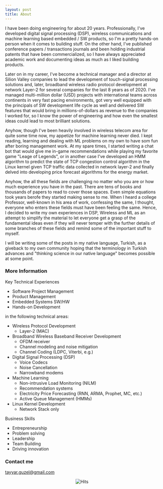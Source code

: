```yaml
---
layout: post
title: About
---
```


I have been doing engineering for about 20 years. Professionally, I've developed digital signal processing (DSP), wireless communications and machine learning based embedded / SW products, so I'm a pretty hands-on person when it comes to building stuff. On the other hand, I've published conference papers / transactions journals and been holding industrial patents that have been commercialized, so I have always appreciated academic work and documenting ideas as much as I liked building products.

Later on in my career, I've become a technical manager and a director at Silion Valley companies to lead the development of touch-signal processing solutions and, later, broadband wireless radio protocol development at network Layer-2 for several companies for the last 8 years as of 2020. I've managed multi-million dollar (USD) projects with international teams across continents in very fast pacing environments, got very well equipped with the principals of SW development life cycle as well and delivered SW features that would bring in millions-of-dollars as revenue to the companies I worked for, so I know the power of engineering and how even the smallest ideas could lead to most brilliant solutions.

Anyhow, though I've been heavily involved in wireless telecom area for quite some time now, my appetize for machine learning never died. I kept reading, learning and dealing with ML problems on my own to have som fun after boring management work. At my spare times, I started writing a chat bot that would give me in-game recommendations while playing my favorite game "Leage of Legends", or in another case I've developed an HMM algorithm to predict the state of TCP congestion control algorithm in the Linux kernel given TCP traffic data collected in network layer-2  and finally delved into developing price forecast algorithms for the energy market.  

Anyhow, the all these fields are challenging no matter who you are or how much experience you have in the past. There are tens of books and thousands of papers to read to cover those spaces. Even simple equations took years berofe they started making sense to me. When I heard a college Professor, well-known in his area of work, confessing the same, I thought, everyone who enters these fields must have been feeling the same. Hence, I decided to write my own experiences in DSP, Wireless and ML as an attempt to simplify the material to let everyone get a grasp of the fundamental ideas even if they will never temper with the further details of some branches of these fields and remind some of the important stuff to myself. 

I will be writing some of the posts in my native language, Turkish, as a giveback to my own community hoping that the terminology in Turkish advances and "thinking science in our native language" becomes possible at some point. 

### More Information

Key Technical Experiences

* Software Project Management 
* Product Management
* Embedded Systems SW/HW
* Hands-on Development 

in the following technical areas:

* Wireless Protocol Development 
    - Layer-2 (MAC)
* Broadband Wireless Baseband Receiver Development 
    - OFDM receiver
    - Channel modeling and noise mitigation  
    - Channel Coding (LDPC, Viterbi, e.g.)
* Digital Signal Processing (DSP) 
    - Voice Codecs
    - Noise Cancellation
    - Narrowband modems
* Machine Learning  
    - Non-intrusive Load Monitoring (NILM)
    - Recommendation systems
    - Electricity Price Forecasting (RNN, ARMA, Prophet, MC, etc.) 
    - Active Queue Management (HMMs)
* Linux Kernel Development
    - Network Stack only
    
Business Skills

* Entrepreneurship
* Problem solving
* Leadership
* Team Building
* Driving innovation

### Contact me

[tayyar.guzel@gmail.com](mailto:tayyar.guzel@gmail.com)

<p align="center">
<img src="https://hitcounter.pythonanywhere.com/count/tag.svg" alt="Hits">
</p>
